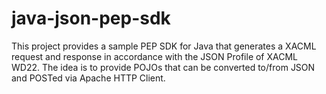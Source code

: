 # java-json-pep-sdk
This project provides a sample PEP SDK for Java that generates a XACML request and response in accordance with the JSON Profile of XACML WD22.
The idea is to provide POJOs that can be converted to/from JSON and POSTed via Apache HTTP Client.
